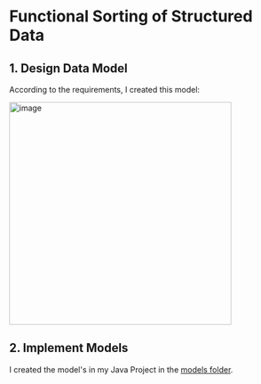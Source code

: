 # Functional Sorting of Structured Data
## 1. Design Data Model
According to the requirements, I created this model:

<img src="https://github.com/user-attachments/assets/8aae9d75-14d3-4186-b9c8-43f6a414431e" alt="image" width="400"/>


## 2. Implement Models
I created the model's in my Java Project in the [models folder](src\main\java\ch\bbw\models).
